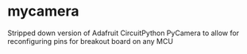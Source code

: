 # mycamera
Stripped down version of Adafruit CircuitPython PyCamera to allow for reconfiguring pins for breakout board on any MCU

